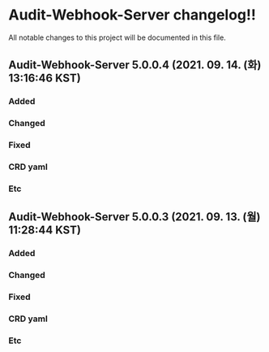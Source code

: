 # Audit-Webhook-Server changelog!!
All notable changes to this project will be documented in this file.

<!-------------------- v5.0.0.4 start -------------------->

## Audit-Webhook-Server 5.0.0.4 (2021. 09. 14. (화) 13:16:46 KST)

### Added

### Changed

### Fixed

### CRD yaml

### Etc

<!-------------------- v5.0.0.3 start -------------------->

## Audit-Webhook-Server 5.0.0.3 (2021. 09. 13. (월) 11:28:44 KST)

### Added

### Changed

### Fixed

### CRD yaml

### Etc
